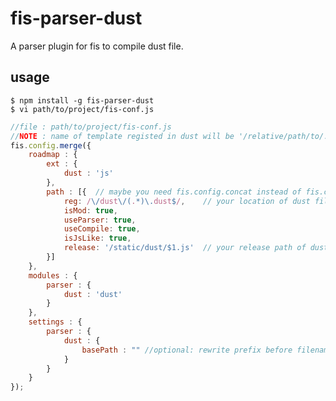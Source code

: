 # fis-parser-dust

A parser plugin for fis to compile dust file.

## usage

    $ npm install -g fis-parser-dust
    $ vi path/to/project/fis-conf.js

```javascript
//file : path/to/project/fis-conf.js
//NOTE : name of template registed in dust will be '/relative/path/to/.dust/file', one more '/' than the output of grunt-dust.
fis.config.merge({
    roadmap : {
        ext : {
            dust : 'js'
        },
        path : [{  // maybe you need fis.config.concat instead of fis.config.merge
            reg: /\/dust\/(.*)\.dust$/,    // your location of dust files
            isMod: true,
            useParser: true,
            useCompile: true,
            isJsLike: true,
            release: '/static/dust/$1.js'  // your release path of dust files
        }]
    },
    modules : {
        parser : {
            dust : 'dust'
        }
    },
    settings : {
        parser : {
            dust : {
                basePath : "" //optional: rewrite prefix before filename
            }
        }
    }
});
```
